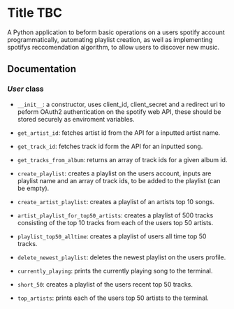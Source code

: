# Title TBC

A Python application to beform basic operations on a users spotify account programmatically, automating playlist creation, as well as implementing spotifys reccomendation algorithm, to allow users to discover new music.

## Documentation

### *User* class
- `__init__`: a constructor, uses client_id, client_secret and a redirect uri to peform OAuth2 authentication on the spotify web API, these should be stored securely as enviroment variables.

- `get_artist_id`: fetches artist id from the API for a inputted artist name.

- `get_track_id`: fetches track id form the API for an inputted song.

- `get_tracks_from_album`: returns an array of track ids for a given album id.

- `create_playlist`: creates a playlist on the users account, inputs are playlist name and an array of track ids, to be added to the playlist (can be empty).

- `create_artist_playlist`: creates a playlist of an artists top 10 songs.

- `artist_playlist_for_top50_artists`: creates a playlist of 500 tracks consisting of the top 10 tracks from each of the users top 50 artists.

- `playlist_top50_alltime`: creates a playlist of users all time top 50 tracks.

- `delete_newest_playlist`: deletes the newest playlist on the users profile.

- `currently_playing`: prints the currently playing song to the terminal.

- `short_50`: creates a playlist of the users recent top 50 tracks.

- `top_artists`: prints each of the users top 50 artists to the terminal.


